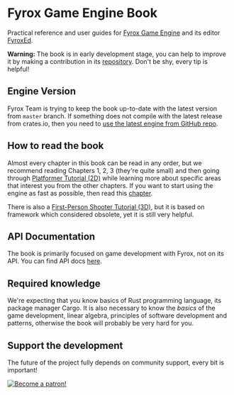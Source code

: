 # Fyrox Game Engine Book

Practical reference and user guides for [Fyrox Game Engine](https://github.com/FyroxEngine/Fyrox) and its 
editor [FyroxEd](https://github.com/FyroxEngine/Fyrox/tree/master/editor).

**Warning:** The book is in early development stage, you can help to improve it by making a contribution in its
[repository](https://github.com/fyrox-book/fyrox-book.github.io). Don't be shy, every tip is helpful!

## Engine Version

Fyrox Team is trying to keep the book up-to-date with the latest version from `master` branch. If something does not 
compile with the latest release from crates.io, then you need to 
[use the latest engine from GitHub repo](./fyrox/beginning/scripting.md#using-latest-engine-version).

## How to read the book

Almost every chapter in this book can be read in any order, but we recommend reading Chapters 1, 2, 3 (they're quite small)
and then going through [Platformer Tutorial (2D)](fyrox/tutorials/platformer/part1.md) while learning more about specific 
areas that interest you from the other chapters. If you want to start using the engine as fast as possible, then read this
[chapter](fyrox/beginning/scripting.md).

There is also a [First-Person Shooter Tutorial (3D)](fyrox/tutorials/fps/intro.md), but it is based on framework which
considered obsolete, yet it is still very helpful. 

## API Documentation

The book is primarily focused on game development with Fyrox, not on its API. You can find API docs
[here](https://docs.rs/fyrox/latest/fyrox/).

## Required knowledge

We're expecting that you know basics of Rust programming language, its package manager Cargo. It is also necessary
to know the _basics_ of the game development, linear algebra, principles of software development and patterns, 
otherwise the book will probably be very hard for you. 

## Support the development

The future of the project fully depends on community support, every bit is important!

[![Become a patron!](https://c5.patreon.com/external/logo/become_a_patron_button.png)](https://www.patreon.com/mrdimas)
